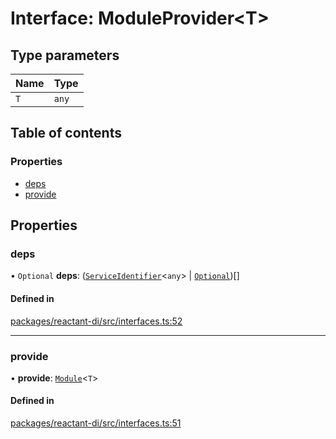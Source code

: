 # Interface: ModuleProvider<T\>

## Type parameters

| Name | Type |
| :------ | :------ |
| `T` | `any` |

## Table of contents

### Properties

- [deps](ModuleProvider.md#deps)
- [provide](ModuleProvider.md#provide)

## Properties

### deps

• `Optional` **deps**: ([`ServiceIdentifier`](../modules.md#serviceidentifier)<`any`\> \| [`Optional`](../classes/Optional.md))[]

#### Defined in

[packages/reactant-di/src/interfaces.ts:52](https://github.com/unadlib/reactant/blob/53894a85/packages/reactant-di/src/interfaces.ts#L52)

___

### provide

• **provide**: [`Module`](Module.md)<`T`\>

#### Defined in

[packages/reactant-di/src/interfaces.ts:51](https://github.com/unadlib/reactant/blob/53894a85/packages/reactant-di/src/interfaces.ts#L51)
